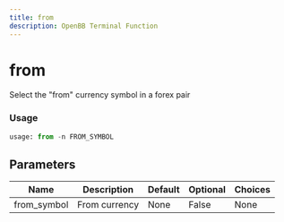 ```yaml
---
title: from
description: OpenBB Terminal Function
---
```


# from

Select the "from" currency symbol in a forex pair

### Usage 
```python
usage: from -n FROM_SYMBOL
```

## Parameters

| Name | Description | Default | Optional | Choices |
| ---- | ----------- | ------- | -------- | ------- |
| from_symbol | From currency | None | False | None |


